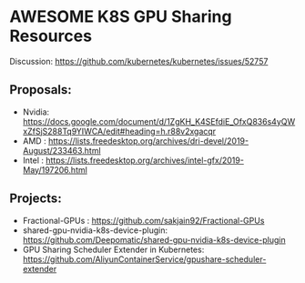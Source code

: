 # AWESOME K8S GPU Sharing Resources

Discussion: https://github.com/kubernetes/kubernetes/issues/52757

## Proposals:
- Nvidia: https://docs.google.com/document/d/1ZgKH_K4SEfdiE_OfxQ836s4yQWxZfSjS288Tq9YIWCA/edit#heading=h.r88v2xgacqr
- AMD   : https://lists.freedesktop.org/archives/dri-devel/2019-August/233463.html
- Intel : https://lists.freedesktop.org/archives/intel-gfx/2019-May/197206.html

## Projects:
- Fractional-GPUs : https://github.com/sakjain92/Fractional-GPUs
- shared-gpu-nvidia-k8s-device-plugin: https://github.com/Deepomatic/shared-gpu-nvidia-k8s-device-plugin
- GPU Sharing Scheduler Extender in Kubernetes: https://github.com/AliyunContainerService/gpushare-scheduler-extender
